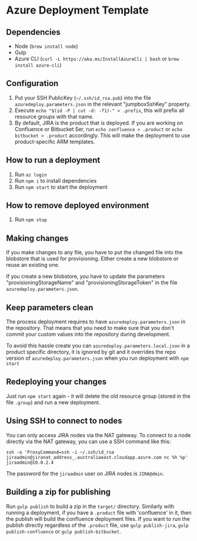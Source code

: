 # Azure Deployment Template

## Dependencies
* Node (`brew install node`)
* Gulp
* Azure CLI (`curl -L https://aka.ms/InstallAzureCli | bash` or `brew install azure-cli`)

## Configuration
1. Put your SSH PublicKey (`~/.ssh/id_rsa.pub`) into the file `azuredeploy.parameters.json` in the relevant "jumpboxSshKey" property.
2. Execute `echo "$(id -P | cut -d: -f1)-" > .prefix`, this will prefix all resource groups with that name.
3. By default, JIRA is the product that is deployed. If you are working on Confluence or Bitbucket Ser, run `echo confluence > .product` or `echo bitbucket > .product` accordingly. This will make the deployment to use product-specific ARM templates.

## How to run a deployment
1. Run `az login`
2. Run `npm i` to install dependencies
3. Run `npm start` to start the deployment

## How to remove deployed environment
1. Run `npm stop`

## Making changes
If you make changes to any file, you have to put the changed file into the blobstore that is used for provisioning.
Either create a new blobstore or reuse an existing one.

If you create a new blobstore, you have to update the parameters "provisioningStorageName" and "provisioningStorageToken"
in the file `azuredeploy.parameters.json`.

## Keep parameters clean

The process deployment requires to have `azuredeploy.parameters.json` in the repository. That means that you need to make sure that you don't commit your custom values into the repository during development.

To avoid this hassle create you can `azuredeploy.parameters.local.json` in a product specific directory, it is ignored by git and it overrides the repo version of `azuredeploy.parameters.json` when you run deployment with `npm start`

## Redeploying your changes
Just run `npm start` again - it will delete the old resource group (stored in the file `.group`) and run a new deployment.

## Using SSH to connect to nodes
You can only access JIRA nodes via the NAT gateway. To connect to a node directly via the NAT gateway, you can use a
SSH command like this:
```
ssh -o 'ProxyCommand=ssh -i ~/.ssh/id_rsa jiraadmin@jiranat_address_.australiaeast.cloudapp.azure.com nc %h %p' jiraadmin@10.0.2.4
```

The password for the `jiraadmin` user on JIRA nodes is `JIRA@dmin`.

## Building a zip for publishing
Run `gulp publish` to build a zip in the `target/` directory. Similarly with running a deployment, if you have a `.product` file with 'confluence' in it,
then the publish will build the confluence deployment files. If you want to run the publish directly regardless of the `.product` file,
use `gulp publish-jira`, `gulp publish-confluence` or `gulp publish-bitbucket`.
